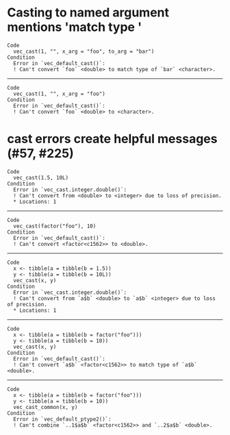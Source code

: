 # Casting to named argument mentions 'match type <foo>'

    Code
      vec_cast(1, "", x_arg = "foo", to_arg = "bar")
    Condition
      Error in `vec_default_cast()`:
      ! Can't convert `foo` <double> to match type of `bar` <character>.

---

    Code
      vec_cast(1, "", x_arg = "foo")
    Condition
      Error in `vec_default_cast()`:
      ! Can't convert `foo` <double> to <character>.

# cast errors create helpful messages (#57, #225)

    Code
      vec_cast(1.5, 10L)
    Condition
      Error in `vec_cast.integer.double()`:
      ! Can't convert from <double> to <integer> due to loss of precision.
      * Locations: 1

---

    Code
      vec_cast(factor("foo"), 10)
    Condition
      Error in `vec_default_cast()`:
      ! Can't convert <factor<c1562>> to <double>.

---

    Code
      x <- tibble(a = tibble(b = 1.5))
      y <- tibble(a = tibble(b = 10L))
      vec_cast(x, y)
    Condition
      Error in `vec_cast.integer.double()`:
      ! Can't convert from `a$b` <double> to `a$b` <integer> due to loss of precision.
      * Locations: 1

---

    Code
      x <- tibble(a = tibble(b = factor("foo")))
      y <- tibble(a = tibble(b = 10))
      vec_cast(x, y)
    Condition
      Error in `vec_default_cast()`:
      ! Can't convert `a$b` <factor<c1562>> to match type of `a$b` <double>.

---

    Code
      x <- tibble(a = tibble(b = factor("foo")))
      y <- tibble(a = tibble(b = 10))
      vec_cast_common(x, y)
    Condition
      Error in `vec_default_ptype2()`:
      ! Can't combine `..1$a$b` <factor<c1562>> and `..2$a$b` <double>.

